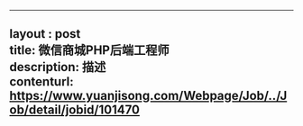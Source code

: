 --------            
layout : post       
title: 微信商城PHP后端工程师           
description: 描述     
contenturl: https://www.yuanjisong.com/Webpage/Job/../Job/detail/jobid/101470      
--------            

